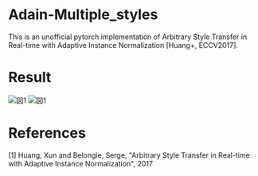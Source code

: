 # Adain-Multiple_styles
This is an unofficial pytorch implementation of Arbitrary Style Transfer in Real-time with Adaptive Instance Normalization [Huang+, ECCV2017].

# Result 
![図1](https://user-images.githubusercontent.com/106640971/223925896-0a2dfc72-e64a-4bcc-8cd1-3e49ddb523b4.png)
![図1](https://user-images.githubusercontent.com/106640971/223926305-5494f1ba-abc3-4ed4-9e15-be1736120019.png)

# References
[1] Huang, Xun and Belongie, Serge, "Arbitrary Style Transfer in Real-time with Adaptive Instance Normalization", 2017
